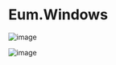 # Eum.Windows


![image](https://user-images.githubusercontent.com/13438702/211191945-5869bc9b-bfea-4ec7-8028-50c2c30c0ce5.png)



![image](https://user-images.githubusercontent.com/13438702/211539400-25468ac1-2458-4b9e-b149-d27a5405a186.png)
